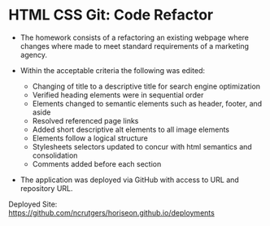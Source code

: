 # HTML CSS Git: Code Refactor

* The homework consists of a refactoring an existing webpage where changes where made to meet standard requirements of a marketing agency.

* Within the acceptable criteria the following was edited:

    * Changing of title to a descriptive title for search engine optimization
    * Verified heading elements were in sequential order
    * Elements changed to semantic elements such as header, footer, and aside
    * Resolved referenced page links
    * Added short descriptive alt elements to all image elements
    * Elements follow a logical structure
    * Stylesheets selectors updated to concur with html semantics and consolidation
    * Comments added before each section


* The application was deployed via GitHub with access to URL and repository URL.

Deployed Site: https://github.com/ncrutgers/horiseon.github.io/deployments
